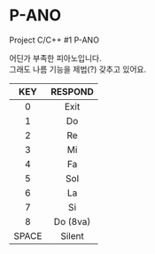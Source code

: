 # P-ANO
Project C/C++ #1 P-ANO  

어딘가 부족한 피아노입니다.  
그래도 나름 기능을 제법(?) 갖추고 있어요.  

|KEY|RESPOND|
|:---:|:---:|
|0|Exit|
|1|Do|
|2|Re|
|3|Mi|
|4|Fa|
|5|Sol|
|6|La|
|7|Si|
|8|Do (8va)|
|SPACE|Silent|
